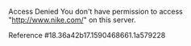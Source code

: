 Access Denied You don't have permission to access "http://www.nike.com/" on this server.

Reference #18.36a42b17.1590468661.1a579228